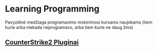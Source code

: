 # Learning Programming
Pavyzdinė medžiaga programavimo mokinimosi kursams naujokams (tiem kurie arba niekada neprogramavo, arba tiem kurie ne daug žino)

## [CounterStrike2 Pluginai](https://github.com/shmitzas/learning-programming/tree/main/cs2)
